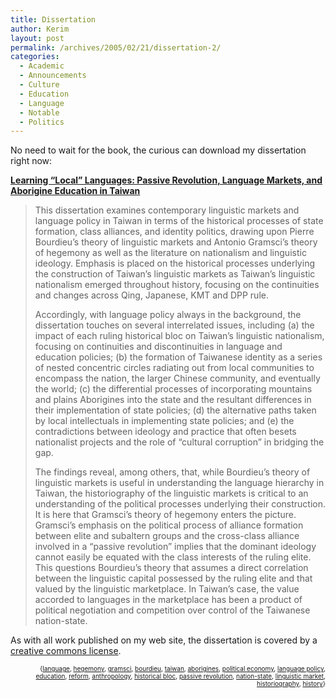 ```yaml
---
title: Dissertation
author: Kerim
layout: post
permalink: /archives/2005/02/21/dissertation-2/
categories:
  - Academic
  - Announcements
  - Culture
  - Education
  - Language
  - Notable
  - Politics
---
```

No need to wait for the book, the curious can download my dissertation right now:

<a href="http://kerim.oxus.net/contents/learning-local-languages/" onclick="_gaq.push(['_trackEvent', 'outbound-article', 'http://kerim.oxus.net/contents/learning-local-languages/', 'Learning “Local” Languages: Passive Revolution, Language Markets, and Aborigine Education in Taiwan']);" ><strong>Learning “Local” Languages: Passive Revolution, Language Markets, and Aborigine Education in Taiwan</strong></a>

> This dissertation examines contemporary linguistic markets and language policy in Taiwan in terms of the historical processes of state formation, class alliances, and identity politics, drawing upon Pierre Bourdieu’s theory of linguistic markets and Antonio Gramsci’s theory of hegemony as well as the literature on nationalism and linguistic ideology. Emphasis is placed on the historical processes underlying the construction of Taiwan’s linguistic markets as Taiwan’s linguistic nationalism emerged throughout history, focusing on the continuities and changes across Qing, Japanese, KMT and DPP rule.
> 
> Accordingly, with language policy always in the background, the dissertation touches on several interrelated issues, including (a) the impact of each ruling historical bloc on Taiwan’s linguistic nationalism, focusing on continuities and discontinuities in language and education policies; (b) the formation of Taiwanese identity as a series of nested concentric circles radiating out from local communities to encompass the nation, the larger Chinese community, and eventually the world; (c) the differential processes of incorporating mountains and plains Aborigines into the state and the resultant differences in their implementation of state policies; (d) the alternative paths taken by local intellectuals in implementing state policies; and (e) the contradictions between ideology and practice that often besets nationalist projects and the role of “cultural corruption” in bridging the gap.
> 
> The findings reveal, among others, that, while Bourdieu’s theory of linguistic markets is useful in understanding the language hierarchy in Taiwan, the historiography of the linguistic markets is critical to an understanding of the political processes underlying their construction. It is here that Gramsci’s theory of hegemony enters the picture. Gramsci’s emphasis on the political process of alliance formation between elite and subaltern groups and the cross-class alliance involved in a “passive revolution” implies that the dominant ideology cannot easily be equated with the class interests of the ruling elite. This questions Bourdieu’s theory that assumes a direct correlation between the linguistic capital possessed by the ruling elite and that valued by the linguistic marketplace. In Taiwan’s case, the value accorded to languages in the marketplace has been a product of political negotiation and competition over control of the Taiwanese nation-state.

As with all work published on my web site, the dissertation is covered by a <a href="http://creativecommons.org/licenses/by-nc-sa/2.0/" onclick="_gaq.push(['_trackEvent', 'outbound-article', 'http://creativecommons.org/licenses/by-nc-sa/2.0/', 'creative commons license']);" >creative commons license</a>.

<div style="text-align:right;">
  <span style="font-size:x-small;">{<a href="http://technorati.com/tag/language" onclick="_gaq.push(['_trackEvent', 'outbound-article', 'http://technorati.com/tag/language', 'language']);"  rel="tag">language</a>, <a href="http://technorati.com/tag/hegemony" onclick="_gaq.push(['_trackEvent', 'outbound-article', 'http://technorati.com/tag/hegemony', 'hegemony']);"  rel="tag">hegemony</a>, <a href="http://technorati.com/tag/gramsci" onclick="_gaq.push(['_trackEvent', 'outbound-article', 'http://technorati.com/tag/gramsci', 'gramsci']);"  rel="tag">gramsci</a>, <a href="http://technorati.com/tag/bourdieu" onclick="_gaq.push(['_trackEvent', 'outbound-article', 'http://technorati.com/tag/bourdieu', 'bourdieu']);"  rel="tag">bourdieu</a>, <a href="http://technorati.com/tag/taiwan" onclick="_gaq.push(['_trackEvent', 'outbound-article', 'http://technorati.com/tag/taiwan', 'taiwan']);"  rel="tag">taiwan</a>, <a href="http://technorati.com/tag/aborigines" onclick="_gaq.push(['_trackEvent', 'outbound-article', 'http://technorati.com/tag/aborigines', 'aborigines']);"  rel="tag">aborigines</a>, <a href="http://technorati.com/tag/political economy" onclick="_gaq.push(['_trackEvent', 'outbound-article', 'http://technorati.com/tag/political economy', 'political economy']);"  rel="tag">political economy</a>, <a href="http://technorati.com/tag/language policy" onclick="_gaq.push(['_trackEvent', 'outbound-article', 'http://technorati.com/tag/language policy', 'language policy']);"  rel="tag">language policy</a>, <a href="http://technorati.com/tag/education" onclick="_gaq.push(['_trackEvent', 'outbound-article', 'http://technorati.com/tag/education', 'education']);"  rel="tag">education</a>, <a href="http://technorati.com/tag/reform" onclick="_gaq.push(['_trackEvent', 'outbound-article', 'http://technorati.com/tag/reform', 'reform']);"  rel="tag">reform</a>, <a href="http://technorati.com/tag/anthropology" onclick="_gaq.push(['_trackEvent', 'outbound-article', 'http://technorati.com/tag/anthropology', 'anthropology']);"  rel="tag">anthropology</a>, <a href="http://technorati.com/tag/historical bloc" onclick="_gaq.push(['_trackEvent', 'outbound-article', 'http://technorati.com/tag/historical bloc', 'historical bloc']);"  rel="tag">historical bloc</a>, <a href="http://technorati.com/tag/passive revolution" onclick="_gaq.push(['_trackEvent', 'outbound-article', 'http://technorati.com/tag/passive revolution', 'passive revolution']);"  rel="tag">passive revolution</a>, <a href="http://technorati.com/tag/nation-state" onclick="_gaq.push(['_trackEvent', 'outbound-article', 'http://technorati.com/tag/nation-state', 'nation-state']);"  rel="tag">nation-state</a>, <a href="http://technorati.com/tag/linguistic market" onclick="_gaq.push(['_trackEvent', 'outbound-article', 'http://technorati.com/tag/linguistic market', 'linguistic market']);"  rel="tag">linguistic market</a>, <a href="http://technorati.com/tag/historiography" onclick="_gaq.push(['_trackEvent', 'outbound-article', 'http://technorati.com/tag/historiography', 'historiography']);"  rel="tag">historiography</a>, <a href="http://technorati.com/tag/history" onclick="_gaq.push(['_trackEvent', 'outbound-article', 'http://technorati.com/tag/history', 'history']);"  rel="tag">history</a>}</span>



